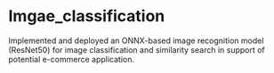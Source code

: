 # Imgae_classification
Implemented and deployed an ONNX-based image recognition model (ResNet50) for image classification and similarity search in support of potential e-commerce application.
